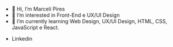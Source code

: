 - 👋 Hi, I’m Marceli Pires
- 👀 I’m interested in Front-End  e  UX/UI Design
- 🌱 I’m currently learning  Web Design, UX/UI Design, HTML, CSS, JavaScript e React.
- <p> Linkedin <a href="https://www.linkedin.com/in/marcelipires/"<a/></p>
 

<!---
marcelipires/marcelipires is a ✨ special ✨ repository because its `README.md` (this file) appears on your GitHub profile.
You can click the Preview link to take a look at your changes.
--->

